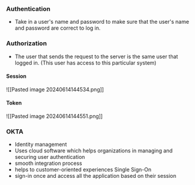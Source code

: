 
### Authentication
* Take in a user's name and password to make sure that the user's name and password are correct to log in.

### Authorization
* The user that sends the request to the server is the same user that logged in. (This user has access to this particular system)

#### Session
![[Pasted image 20240614144534.png]]

#### Token
![[Pasted image 20240614144551.png]]


### OKTA
* Identity management
* Uses cloud software which helps organizations in managing and securing user authentication
* smooth integration process
* helps to customer-oriented experiences
Single Sign-On
* sign-in once and access all the application based on their session
